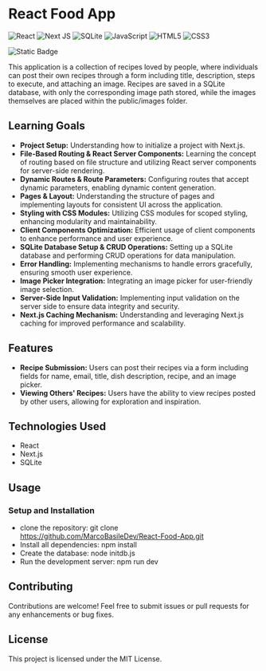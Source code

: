 # React Food App

![React](https://img.shields.io/badge/react-%2320232a.svg?style=for-the-badge&logo=react&logoColor=%2361DAFB)
![Next JS](https://img.shields.io/badge/Next-black?style=for-the-badge&logo=next.js&logoColor=white)
![SQLite](https://img.shields.io/badge/sqlite-%2307405e.svg?style=for-the-badge&logo=sqlite&logoColor=white)
![JavaScript](https://img.shields.io/badge/javascript-%23323330.svg?style=for-the-badge&logo=javascript&logoColor=%23F7DF1E)
![HTML5](https://img.shields.io/badge/html5-%23E34F26.svg?style=for-the-badge&logo=html5&logoColor=white)
![CSS3](https://img.shields.io/badge/css3-%231572B6.svg?style=for-the-badge&logo=css3&logoColor=white)

![Static Badge](https://img.shields.io/badge/license-MIT-green?style=for-the-badge)

This application is a collection of recipes loved by people, where individuals can post their own recipes through a form including title, description, steps to execute, and attaching an image. Recipes are saved in a SQLite database, with only the corresponding image path stored, while the images themselves are placed within the public/images folder.

## Learning Goals

- **Project Setup:** Understanding how to initialize a project with Next.js.
- **File-Based Routing & React Server Components:** Learning the concept of routing based on file structure and utilizing React server components for server-side rendering.
- **Dynamic Routes & Route Parameters:** Configuring routes that accept dynamic parameters, enabling dynamic content generation.
- **Pages & Layout:** Understanding the structure of pages and implementing layouts for consistent UI across the application.
- **Styling with CSS Modules:** Utilizing CSS modules for scoped styling, enhancing modularity and maintainability.
- **Client Components Optimization:** Efficient usage of client components to enhance performance and user experience.
- **SQLite Database Setup & CRUD Operations:** Setting up a SQLite database and performing CRUD operations for data manipulation.
- **Error Handling:** Implementing mechanisms to handle errors gracefully, ensuring smooth user experience.
- **Image Picker Integration:** Integrating an image picker for user-friendly image selection.
- **Server-Side Input Validation:** Implementing input validation on the server side to ensure data integrity and security.
- **Next.js Caching Mechanism:** Understanding and leveraging Next.js caching for improved performance and scalability.

## Features

- **Recipe Submission:** Users can post their recipes via a form including fields for name, email, title, dish description, recipe, and an image picker.
- **Viewing Others' Recipes:** Users have the ability to view recipes posted by other users, allowing for exploration and inspiration.

## Technologies Used

- React
- Next.js
- SQLite

## Usage

### Setup and Installation

- clone the repository: git clone https://github.com/MarcoBasileDev/React-Food-App.git
- Install all dependencies: npm install
- Create the database: node initdb.js
- Run the development server: npm run dev

## Contributing

Contributions are welcome! Feel free to submit issues or pull requests for any enhancements or bug fixes.

## License

This project is licensed under the MIT License.
